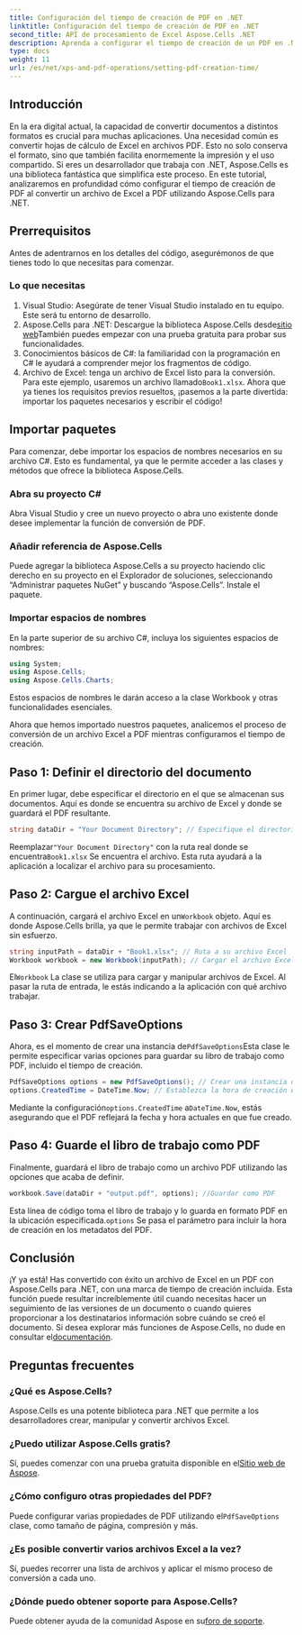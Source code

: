 ```yaml
---
title: Configuración del tiempo de creación de PDF en .NET
linktitle: Configuración del tiempo de creación de PDF en .NET
second_title: API de procesamiento de Excel Aspose.Cells .NET
description: Aprenda a configurar el tiempo de creación de un PDF en .NET con Aspose.Cells. Siga nuestra guía paso a paso para realizar una conversión sin problemas de Excel a PDF.
type: docs
weight: 11
url: /es/net/xps-and-pdf-operations/setting-pdf-creation-time/
---
```

## Introducción
En la era digital actual, la capacidad de convertir documentos a distintos formatos es crucial para muchas aplicaciones. Una necesidad común es convertir hojas de cálculo de Excel en archivos PDF. Esto no solo conserva el formato, sino que también facilita enormemente la impresión y el uso compartido. Si eres un desarrollador que trabaja con .NET, Aspose.Cells es una biblioteca fantástica que simplifica este proceso. En este tutorial, analizaremos en profundidad cómo configurar el tiempo de creación de PDF al convertir un archivo de Excel a PDF utilizando Aspose.Cells para .NET.
## Prerrequisitos
Antes de adentrarnos en los detalles del código, asegurémonos de que tienes todo lo que necesitas para comenzar.
### Lo que necesitas
1. Visual Studio: Asegúrate de tener Visual Studio instalado en tu equipo. Este será tu entorno de desarrollo.
2.  Aspose.Cells para .NET: Descargue la biblioteca Aspose.Cells desde[sitio web](https://releases.aspose.com/cells/net/)También puedes empezar con una prueba gratuita para probar sus funcionalidades.
3. Conocimientos básicos de C#: la familiaridad con la programación en C# le ayudará a comprender mejor los fragmentos de código.
4.  Archivo de Excel: tenga un archivo de Excel listo para la conversión. Para este ejemplo, usaremos un archivo llamado`Book1.xlsx`.
Ahora que ya tienes los requisitos previos resueltos, ¡pasemos a la parte divertida: importar los paquetes necesarios y escribir el código!
## Importar paquetes
Para comenzar, debe importar los espacios de nombres necesarios en su archivo C#. Esto es fundamental, ya que le permite acceder a las clases y métodos que ofrece la biblioteca Aspose.Cells.
### Abra su proyecto C#
Abra Visual Studio y cree un nuevo proyecto o abra uno existente donde desee implementar la función de conversión de PDF.
### Añadir referencia de Aspose.Cells
Puede agregar la biblioteca Aspose.Cells a su proyecto haciendo clic derecho en su proyecto en el Explorador de soluciones, seleccionando “Administrar paquetes NuGet” y buscando “Aspose.Cells”. Instale el paquete.
### Importar espacios de nombres
En la parte superior de su archivo C#, incluya los siguientes espacios de nombres:
```csharp
using System;
using Aspose.Cells;
using Aspose.Cells.Charts;
```
Estos espacios de nombres le darán acceso a la clase Workbook y otras funcionalidades esenciales.

Ahora que hemos importado nuestros paquetes, analicemos el proceso de conversión de un archivo Excel a PDF mientras configuramos el tiempo de creación.
## Paso 1: Definir el directorio del documento
En primer lugar, debe especificar el directorio en el que se almacenan sus documentos. Aquí es donde se encuentra su archivo de Excel y donde se guardará el PDF resultante.
```csharp
string dataDir = "Your Document Directory"; // Especifique el directorio de su documento
```
 Reemplazar`"Your Document Directory"` con la ruta real donde se encuentra`Book1.xlsx` Se encuentra el archivo. Esta ruta ayudará a la aplicación a localizar el archivo para su procesamiento.
## Paso 2: Cargue el archivo Excel
 A continuación, cargará el archivo Excel en un`Workbook` objeto. Aquí es donde Aspose.Cells brilla, ya que le permite trabajar con archivos de Excel sin esfuerzo.
```csharp
string inputPath = dataDir + "Book1.xlsx"; // Ruta a su archivo Excel
Workbook workbook = new Workbook(inputPath); // Cargar el archivo Excel
```
 El`Workbook` La clase se utiliza para cargar y manipular archivos de Excel. Al pasar la ruta de entrada, le estás indicando a la aplicación con qué archivo trabajar.
## Paso 3: Crear PdfSaveOptions
 Ahora, es el momento de crear una instancia de`PdfSaveOptions`Esta clase le permite especificar varias opciones para guardar su libro de trabajo como PDF, incluido el tiempo de creación.
```csharp
PdfSaveOptions options = new PdfSaveOptions(); // Crear una instancia de PdfSaveOptions
options.CreatedTime = DateTime.Now; // Establezca la hora de creación en ahora
```
 Mediante la configuración`options.CreatedTime` a`DateTime.Now`, estás asegurando que el PDF reflejará la fecha y hora actuales en que fue creado.
## Paso 4: Guarde el libro de trabajo como PDF
Finalmente, guardará el libro de trabajo como un archivo PDF utilizando las opciones que acaba de definir.
```csharp
workbook.Save(dataDir + "output.pdf", options); //Guardar como PDF
```
 Esta línea de código toma el libro de trabajo y lo guarda en formato PDF en la ubicación especificada.`options` Se pasa el parámetro para incluir la hora de creación en los metadatos del PDF.

## Conclusión
¡Y ya está! Has convertido con éxito un archivo de Excel en un PDF con Aspose.Cells para .NET, con una marca de tiempo de creación incluida. Esta función puede resultar increíblemente útil cuando necesitas hacer un seguimiento de las versiones de un documento o cuando quieres proporcionar a los destinatarios información sobre cuándo se creó el documento.
 Si desea explorar más funciones de Aspose.Cells, no dude en consultar el[documentación](https://reference.aspose.com/cells/net/).
## Preguntas frecuentes
### ¿Qué es Aspose.Cells?
Aspose.Cells es una potente biblioteca para .NET que permite a los desarrolladores crear, manipular y convertir archivos Excel.
### ¿Puedo utilizar Aspose.Cells gratis?
 Sí, puedes comenzar con una prueba gratuita disponible en el[Sitio web de Aspose](https://releases.aspose.com/).
### ¿Cómo configuro otras propiedades del PDF?
 Puede configurar varias propiedades de PDF utilizando el`PdfSaveOptions` clase, como tamaño de página, compresión y más.
### ¿Es posible convertir varios archivos Excel a la vez?
Sí, puedes recorrer una lista de archivos y aplicar el mismo proceso de conversión a cada uno.
### ¿Dónde puedo obtener soporte para Aspose.Cells?
 Puede obtener ayuda de la comunidad Aspose en su[foro de soporte](https://forum.aspose.com/c/cells/9).